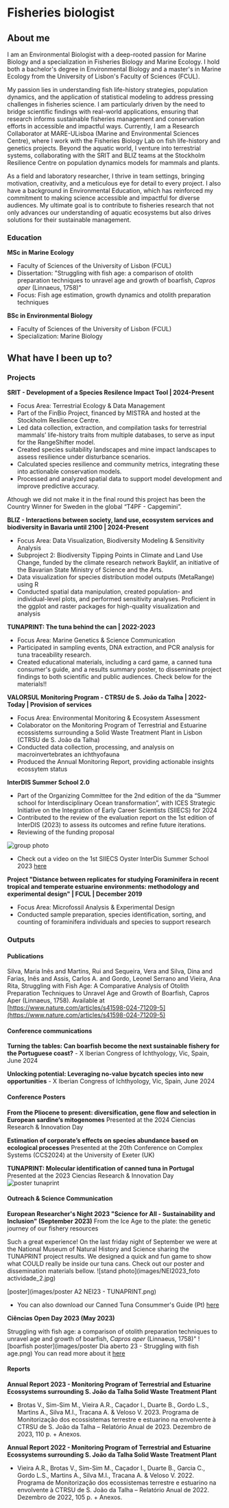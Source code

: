 # Fisheries biologist

## About me

I am an Environmental Biologist with a deep-rooted passion for Marine Biology and a specialization in Fisheries Biology and Marine Ecology. I hold both a bachelor's degree in Environmental Biology and a master's in Marine Ecology from the University of Lisbon's Faculty of Sciences (FCUL). 

My passion lies in understanding fish life-history strategies, population dynamics, and the application of statistical modeling to address pressing challenges in fisheries science. I am particularly driven by the need to bridge scientific findings with real-world applications, ensuring that research informs sustainable fisheries management and conservation efforts in accessible and impactful ways. Currently, I am a Research Collaborator at MARE-ULisboa (Marine and Environmental Sciences Centre), where I work with the Fisheries Biology Lab on fish life-history and genetics projects. Beyond the aquatic world, I venture into terrestrial systems, collaborating with the SRIT and BLIZ teams at the Stockholm Resilience Centre on population dynamics models for mammals and plants. 

As a field and laboratory researcher, I thrive in team settings, bringing motivation, creativity, and a meticulous eye for detail to every project. I also have a background in Environmental Education, which has reinforced my commitment to making science accessible and impactful for diverse audiences. My ultimate goal is to contribute to fisheries research that not only advances our understanding of aquatic ecosystems but also drives solutions for their sustainable management.



### Education

**MSc in Marine Ecology**
- Faculty of Sciences of the University of Lisbon (FCUL)
- Dissertation: "Struggling with fish age: a comparison of otolith preparation techniques to unravel age and growth of boarfish, _Capros aper_ (Linnaeus, 1758)"
- Focus: Fish age estimation, growth dynamics and otolith preparation techniques

**BSc in Environmental Biology**
- Faculty of Sciences of the University of Lisbon (FCUL)
- Specialization: Marine Biology

## What have I been up to?

### Projects

**SRIT - Development of a Species Resilence Impact Tool | 2024-Present**
- Focus Area: Terrestrial Ecology & Data Management
- Part of the FinBio Project, financed by MISTRA and hosted at the Stockholm Resilience Centre.
- Led data collection, extraction, and compilation tasks for terrestrial mammals’ life-history traits from multiple databases, to serve as input for the RangeShifter model.
- Created species suitability landscapes and mine impact landscapes to assess resilience under disturbance scenarios.
- Calculated species resilience and community metrics, integrating these into actionable conservation models.
- Processed and analyzed spatial data to support model development and improve predictive accuracy.

Athough we did not make it in the final round this project has been the Country Winner for Sweden in the global “T4PF - Capgemini”.

**BLIZ - Interactions between society, land use, ecosystem services and biodiversity in Bavaria until 2100 | 2024-Present** 
- Focus Area: Data Visualization, Biodiversity Modeling & Sensitivity Analysis
- Subproject 2: Biodiversity Tipping Points in Climate and Land Use Change, funded by the climate research network Bayklif, an initiative of the Bavarian State Ministry of Science and the Arts.
- Data visualization for species distribution model outputs (MetaRange) using R
- Conducted spatial data manipulation, created population- and individual-level plots, and performed sensitivity analyses.
Proficient in the ggplot and raster packages for high-quality visualization and analysis

**TUNAPRINT: The tuna behind the can | 2022-2023**
- Focus Area: Marine Genetics & Science Communication
- Participated in sampling events, DNA extraction, and PCR analysis for tuna traceability research.
- Created educational materials, including a card game, a canned tuna consumer's guide, and a results summary poster, to disseminate project findings to both scientific and public audiences. Check below for the materials!!

**VALORSUL Monitoring Program - CTRSU de S. João da Talha | 2022-Today | Provision of services**
- Focus Area: Environmental Monitoring & Ecosystem Assessment
- Colaborator on the Monitoring Program of Terrestrial and Estuarine ecossistems surrounding a Solid Waste Treatment Plant in Lisbon (CTRSU de S. João da Talha)
- Conducted data collection, processing, and analysis on macroinvertebrates an ichthyofauna
- Produced the Annual Monitoring Report, providing actionable insights ecossytem status

**InterDIS Summer School 2.0**
- Part of the Organizing Committee for the 2nd edition of the da “Summer school for Interdisciplinary Ocean transformation”, with ICES Strategic Initiative on the Integration of Early Career Scientists (SIIECS) for 2024
- Contributed to the review of the evaluation report on the 1st edition of InterDIS (2023) to assess its outcomes and refine future iterations.
- Reviewing of the funding proposal

![group photo](images/InterDis_group_photo.jpg)

- Check out a video on the 1st SIIECS Oyster InterDis Summer School 2023 [here](https://www.youtube.com/watch?v=_x5efq0URrU)

**Project "Distance between replicates for studying Foraminifera in recent tropical and temperate estuarine environments: methodology and experimental design" | FCUL | December 2019**
- Focus Area: Microfossil Analysis & Experimental Design
- Conducted sample preparation, species identification, sorting, and counting of foraminifera individuals and species to support research


### Outputs

#### Publications

Silva, Maria Inês and Martins, Rui and Sequeira, Vera and Silva, Dina and Farias, Inês and Assis, Carlos A. and Gordo, Leonel Serrano and Vieira, Ana Rita, Struggling with Fish Age: A Comparative Analysis of Otolith Preparation Techniques to Unravel Age and Growth of Boarfish, Capros Aper (Linnaeus, 1758). Available at [https://www.nature.com/articles/s41598-024-71209-5](https://www.nature.com/articles/s41598-024-71209-5)

#### Conference communications

**Turning the tables: Can boarfish become the next sustainable fishery for the Portuguese coast?** - X Iberian Congress of Ichthyology, Vic, Spain, June 2024

**Unlocking potential: Leveraging no-value bycatch species into new opportunities** - X Iberian Congress of Ichthyology, Vic, Spain, June 2024


#### Conference Posters

**From the Pliocene to present: diversification, gene flow and selection in European sardine’s mitogenomes**
Presented at the 2024 Ciencias Research & Innovation Day

**Estimation of corporate’s effects on species abundance based on ecological processes**
Presented at the 20th Conference on Complex Systems (CCS2024) at the University of Exeter (UK)

**TUNAPRINT: Molecular identification of canned tuna in Portugal**
Presented at the 2023 Ciencias Research & Innovation Day
![poster tunaprint](images/ciencias_research_day_poster.png)

#### Outreach & Science Communication 

**European Researcher's Night 2023 "Science for All - Sustainability and Inclusion" (September 2023)**
From the Ice Age to the plate: the genetic journey of our fishery resources

Such a great experience! On the last friday night of September we were at the National Museum of Natural History and Science sharing the TUNAPRINT project results. We designed a quick and fun game to show what COULD really be inside our tuna cans. Check out our poster and dissemination materials bellow.
![stand photo](images/NEI2023_foto actividade_2.jpg)

[poster](images/poster A2 NEI23 - TUNAPRINT.png)
- You can also download our Canned Tuna Consummer's Guide (Pt) [here](https://drive.google.com/uc?export=download&id=15LWc91HtDBjv3dY4EALzFE1DBkIkWtwW)

**Ciências Open Day 2023 (May 2023)**

Struggling with fish age: a comparison of otolith preparation techniques to unravel age and growth of boarfish, _Capros aper_ (Linnaeus, 1758)"
![boarfish poster](images/poster Dia aberto 23 - Struggling with fish age.png)
You can read more about it [here](https://www.mare-centre.pt/pt/especies-do-mare-encantam-no-dia-aberto-da-fcul)


#### Reports
**Annual Report 2023 - Monitoring Program of Terrestrial and Estuarine Ecossystems surrounding S. João da Talha Solid Waste Treatment Plant**
- Brotas V., Sim-Sim M., Vieira A.R., Caçador I., Duarte B., Gordo L.S., Martins A., Silva M.I., Tracana A. & Veloso V. 2023. Programa de Monitorização dos ecossistemas terrestre e estuarino na envolvente à CTRSU de S. João da Talha – Relatório Anual de 2023. Dezembro de 2023, 110 p. + Anexos.

**Annual Report 2022 - Monitoring Program of Terrestrial and Estuarine Ecossystems surrounding S. João da Talha Solid Waste Treatment Plant**
- Vieira A.R., Brotas V., Sim-Sim M., Caçador I., Duarte B., Garcia C., Gordo L.S., Martins A., Silva M.I., Tracana A. & Veloso V. 2022. Programa de Monitorização dos ecossistemas terrestre e estuarino na envolvente à CTRSU de S. João da Talha – Relatório Anual de 2022. Dezembro de 2022, 105 p. + Anexos.



